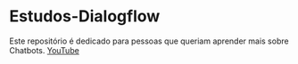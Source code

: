 # Estudos-Dialogflow
Este repositório é dedicado para pessoas que queriam aprender mais sobre Chatbots.
[YouTube](https://www.youtube.com/channel/UCxQ4J7bCOgeHeu6k_XNxqqw/videos?view_as=subscriber)
